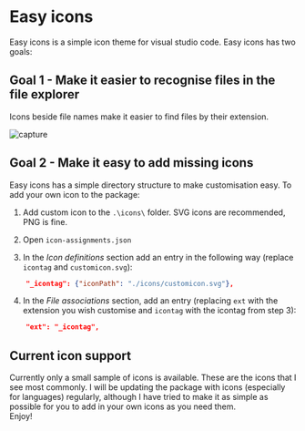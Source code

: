 # Easy icons

Easy icons is a simple icon theme for visual studio code. Easy icons has two goals:

## Goal 1 - Make it easier to recognise files in the file explorer  
Icons beside file names make it easier to find files by their extension.

![capture](https://cloud.githubusercontent.com/assets/22332883/21157849/d152203c-c1df-11e6-8afe-8e48c07808a0.PNG)

## Goal 2 - Make it easy to add missing icons  
Easy icons has a simple directory structure to make customisation easy. To add your own icon to the package:

1. Add custom icon to the `.\icons\` folder. SVG icons are recommended, PNG is fine.

2. Open `icon-assignments.json`

3. In the *Icon definitions* section add an entry in the following way (replace `icontag` and `customicon.svg`):

```json
    "_icontag": {"iconPath": "./icons/customicon.svg"},
```

4. In the *File associations* section, add an entry (replacing `ext` with the extension you wish customise and `icontag` with the icontag from step 3):

```json
    "ext": "_icontag",
```

## Current icon support
Currently only a small sample of icons is available. These are the icons that I see most commonly. I will be updating the package with icons (especially for languages) regularly, although I have tried to make it as simple as possible for you to add in your own icons as you need them.  
Enjoy!
